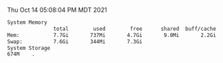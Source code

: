 Thu Oct 14 05:08:04 PM MDT 2021
```bash
System Memory
               total        used        free      shared  buff/cache   available
Mem:           7.7Gi       737Mi       4.7Gi       9.0Mi       2.2Gi       6.6Gi
Swap:          7.6Gi       344Mi       7.3Gi
System Storage
674M	.
```
```bash
